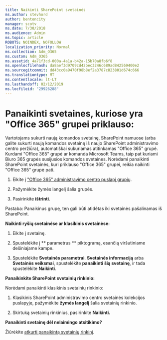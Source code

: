 ```yaml
---
title: Naikinti SharePoint svetainės
ms.author: stevhord
author: bentoncity
manager: scotv
ms.date: 7/30/2018
ms.audience: Admin
ms.topic: article
ROBOTS: NOINDEX, NOFOLLOW
localization_priority: Normal
ms.collection: Adm_O365
ms.custom: Adm_O365
ms.assetid: 4a71f3cd-000a-4a1a-b42a-15b70a8fb6f8
ms.openlocfilehash: da8aef3d9709cd42bec3246c689ad842569400e2
ms.sourcegitcommit: dd43cc0a9470f98b8ef2a3787c823801d674c666
ms.translationtype: MT
ms.contentlocale: lt-LT
ms.lasthandoff: 02/12/2019
ms.locfileid: "29926288"
---
```

# <a name="delete-sites-that-belong-to-an-office-365-group"></a>Panaikinti svetaines, kuriose yra "Office 365" grupei priklauso:

Vartotojams sukurti naują komandos svetainę, SharePoint namuose (arba galite sukurti naują komandos svetainę iš naujo SharePoint administravimo centro peržiūra), automatiškai sukuriamas atitinkamas "Office 365" grupė. Kurdami "Office 365" grupė ar komanda Microsoft Teams, taip pat kuriami Biuro 365 grupės susijusios komandos svetaines. Norėdami panaikinti SharePoint svetainės, kuri priklauso "Office 365" grupei, reikia naikinti "Office 365" grupė pati. 
  
1. Eikite į ["Office 365" administravimo centro puslapį grupių](https://portal.office.com/adminportal/home#/groups).
    
2. Pažymėkite žymės langelį šalia grupės.
    
3. Pasirinkite **ištrinti**.
    
Pastaba: Panaikinus grupę, ten gali būti atidėtas iki svetainės pašalinamas iš SharePoint.
  
**Naikinti ryšių svetainėse ar klasikinis svetainėse:**

1. Eikite į svetainę.
  
2. Spustelėkite į ** parametrus ** piktogramą, esančią viršutiniame dešiniajame kampe. 
  
3. Spustelėkite **Svetainės parametrai**. **Svetainės informaciją** arba **Svetainės veiksmai**, spustelėkite **panaikinti šią svetainę**, ir tada spustelėkite **Naikinti**.
  
**Panaikinkite SharePoint svetainių rinkinio:**

Norėdami panaikinti klasikinis svetainių rinkinio:
  
1. Klasikinis SharePoint administravimo centro svetainės kolekcijos puslapyje, pažymėkite **žymės langelį** šalia svetainių rinkinio. 
    
2. Skirtuką svetainių rinkinius, pasirinkite **Naikinti.**
    
**Panaikinti svetainę dėl nelaimingo atsitikimo?**

Žiūrėkite [atkurti panaikintą svetainių rinkinį](https://go.microsoft.com/fwlink/?linkid=867660).
  

